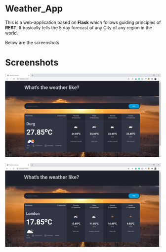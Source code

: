 # Weather_App

This is a web-application based on <strong>Flask</strong> which follows guiding principles of <strong>REST</strong>. It basically tells the 5 day forecast of any City of any region in the world.

Below are the screenshots 
# Screenshots
<img src="Screenshots/image1.png"     alt="Markdown Monster icon"     style="float: center; margin-right: 10px;" />
<br>
<br>
<img src="Screenshots/image2.png"     alt="Markdown Monster icon"     style="float: center; margin-right: 10px;" />
